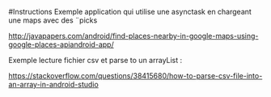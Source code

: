 
#Instructions
Exemple application qui utilise une asynctask en chargeant une maps avec des ¨picks

http://javapapers.com/android/find-places-nearby-in-google-maps-using-google-places-apiandroid-app/


Exemple lecture fichier csv et parse to un arrayList : 

https://stackoverflow.com/questions/38415680/how-to-parse-csv-file-into-an-array-in-android-studio